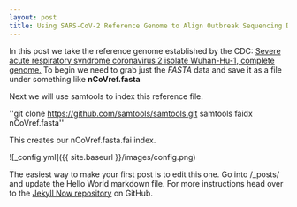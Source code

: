 ```yaml
---
layout: post
title: Using SARS-CoV-2 Reference Genome to Align Outbreak Sequencing Data
---
```


In this post we take the reference genome established by the CDC: [Severe acute respiratory syndrome coronavirus 2 isolate Wuhan-Hu-1, complete genome.](https://www.ncbi.nlm.nih.gov/nuccore/1798174254) To begin we need to grab just the *FASTA* data and save it as a file under something like **nCoVref.fasta** 

Next we will use samtools to index this reference file.

''git clone https://github.com/samtools/samtools.git
samtools faidx nCoVref.fasta''

This creates our nCoVref.fasta.fai index. 

![_config.yml]({{ site.baseurl }}/images/config.png)

The easiest way to make your first post is to edit this one. Go into /_posts/ and update the Hello World markdown file. For more instructions head over to the [Jekyll Now repository](https://github.com/barryclark/jekyll-now) on GitHub.
